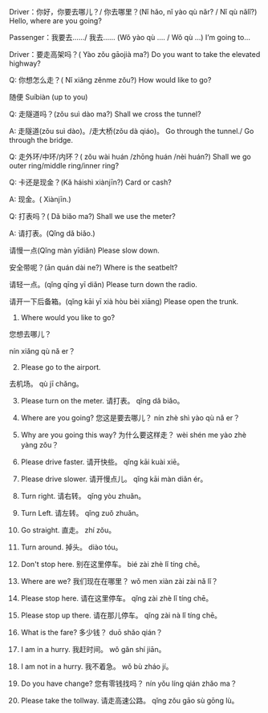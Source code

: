 Driver：你好，你要去哪儿？/ 你去哪里？(Nǐ hǎo, nǐ yào qù nǎr? / Nǐ qù nǎlǐ?)
Hello, where are you going?

Passenger：我要去……/ 我去…… (Wǒ yào qù …. / Wǒ qù …)
I’m going to…

Driver：要走高架吗？( Yào zǒu gāojià ma?)
Do you want to take the elevated highway?

Q: 你想怎么走？( Nǐ xiǎng zěnme zǒu?)
How would like to go?

随便 Suíbiàn (up to you)

Q: 走隧道吗？(zǒu suì dào ma?)
Shall we cross the tunnel?

A: 走隧道(zǒu suì dào)。/走大桥(zǒu dà qiáo)。
Go through the tunnel./ Go through the bridge.

Q: 走外环/中环/内环？( zǒu wài huán /zhōng huán /nèi huán?)
Shall we go outer ring/middle ring/inner ring?

Q: 卡还是现金？(Kǎ háishì xiànjīn?)
Card or cash?

A: 现金。( Xiànjīn.)

Q: 打表吗？( Dǎ biǎo ma?)
Shall we use the meter?

A: 请打表。(Qǐng dǎ biǎo.)

请慢一点(Qǐng màn yīdiǎn)
Please slow down.

安全带呢？(ān quán dài ne?)
Where is the seatbelt?

请轻一点。(qǐng qīng yī diǎn)
Please turn down the radio.

请开一下后备箱。(qǐng kāi yī xià hòu bèi xiāng)
Please open the trunk.

1. Where would you like to go?

您想去哪儿？

nín xiǎng qù nǎ er？


2. Please go to the airport.

去机场。
qù jī chǎng。

3. Please turn on the meter.
请打表。
qǐng dǎ biǎo。

4. Where are you going?
您这是要去哪儿？
nín zhè shì yào qù nǎ er？

5. Why are you going this way?
为什么要这样走？
wèi shén me yào zhè yàng zǒu？

6. Please drive faster.
请开快些。
qǐng kāi kuài xiē。

7. Please drive slower.
请开慢点儿。
qǐng kāi màn diǎn ér。

8. Turn right.
请右转。
qǐng yòu zhuǎn。

9. Turn Left.
请左转。
qǐng zuǒ zhuǎn。

10. Go straight.
直走。
zhí zǒu。

11. Turn around.
掉头。
diào tóu。

12. Don't stop here.
别在这里停车。
bié zài zhè lǐ tíng chē。

13. Where are we?
我们现在在哪里？
wǒ men xiàn zài zài nǎ lǐ？

14. Please stop here.
请在这里停车。
qǐng zài zhè lǐ tíng chē。

15. Please stop up there.
请在那儿停车。
qǐng zài nà lǐ tíng chē。

16. What is the fare?
多少钱？
duō shǎo qián？

17. I am in a hurry.
我赶时间。
wǒ gǎn shí jiān。

18. I am not in a hurry.
我不着急。
wǒ bù zháo jí。

19. Do you have change?
您有零钱找吗？
nín yǒu líng qián zhǎo ma？

20. Please take the tollway.
请走高速公路。
qǐng zǒu gāo sù gōng lù。
